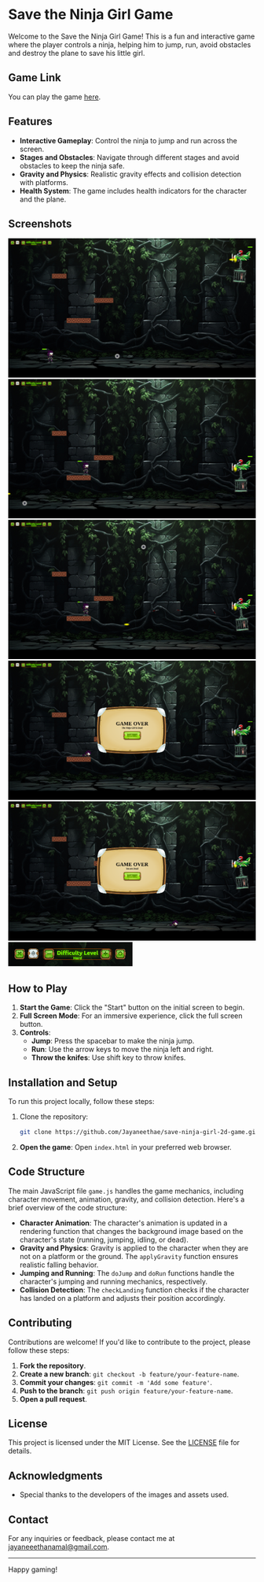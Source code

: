 # Save the Ninja Girl Game

Welcome to the Save the Ninja Girl Game! This is a fun and interactive game where the player controls a ninja, helping him to jump, run, avoid obstacles and destroy the plane to save his little girl.
## Game Link

You can play the game [here](https://save-the-ninja-girl-game.web.app/).

## Features

- **Interactive Gameplay**: Control the ninja to jump and run across the screen.
- **Stages and Obstacles**: Navigate through different stages and avoid obstacles to keep the ninja safe.
- **Gravity and Physics**: Realistic gravity effects and collision detection with platforms.
- **Health System**: The game includes health indicators for the character and the plane.

## Screenshots

![Screenshot 1](./public/screenshots/1.png)
![Screenshot 2](./public/screenshots/2.png)
![Screenshot 3](./public/screenshots/3.png)
![Screenshot 4](./public/screenshots/4.png)
![Screenshot 5](./public/screenshots/5.png)
![Screenshot 6](./public/screenshots/6.png)

## How to Play

1. **Start the Game**: Click the "Start" button on the initial screen to begin.
2. **Full Screen Mode**: For an immersive experience, click the full screen button.
3. **Controls**:
    - **Jump**: Press the spacebar to make the ninja jump.
    - **Run**: Use the arrow keys to move the ninja left and right.
    - **Throw the knifes**: Use shift key to throw knifes.

## Installation and Setup

To run this project locally, follow these steps:

1. Clone the repository:
   ```bash
   git clone https://github.com/Jayaneethae/save-ninja-girl-2d-game.git

2. **Open the game**:
   Open `index.html` in your preferred web browser.

## Code Structure

The main JavaScript file `game.js` handles the game mechanics, including character movement, animation, gravity, and collision detection. Here's a brief overview of the code structure:

- **Character Animation**: The character's animation is updated in a rendering function that changes the background image based on the character's state (running, jumping, idling, or dead).
- **Gravity and Physics**: Gravity is applied to the character when they are not on a platform or the ground. The `applyGravity` function ensures realistic falling behavior.
- **Jumping and Running**: The `doJump` and `doRun` functions handle the character's jumping and running mechanics, respectively.
- **Collision Detection**: The `checkLanding` function checks if the character has landed on a platform and adjusts their position accordingly.

## Contributing

Contributions are welcome! If you'd like to contribute to the project, please follow these steps:

1. **Fork the repository**.
2. **Create a new branch**: `git checkout -b feature/your-feature-name`.
3. **Commit your changes**: `git commit -m 'Add some feature'`.
4. **Push to the branch**: `git push origin feature/your-feature-name`.
5. **Open a pull request**.

## License

This project is licensed under the MIT License. See the [LICENSE](./LICENSE.txt) file for details.

## Acknowledgments

- Special thanks to the developers of the images and assets used.

## Contact

For any inquiries or feedback, please contact me at jayaneeethanamal@gmail.com.

---

Happy gaming!





